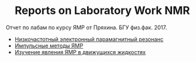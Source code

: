 # <center> Reports on Laboratory Work NMR
Отчет по лабам по курсу ЯМР от Пряхина. БГУ физ.фак. 2017.
- [Низкочастотный электронный парамагнитный резонанс](/jupyter/Lab1/lab1.ipynb)
- [Импульсные методы ЯМР](/jupyter/Lab2/lab2.ipynb)
- [Изучение явления ЯМР в движущихся жидкостях](/jupyter/Lab3/lab3.ipynb)
